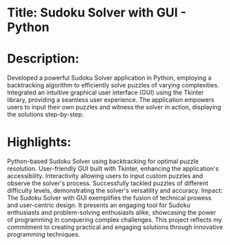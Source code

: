 # Title: Sudoku Solver with GUI - Python

# Description:

Developed a powerful Sudoku Solver application in Python, employing a backtracking algorithm to efficiently solve puzzles of varying complexities. Integrated an intuitive graphical user interface (GUI) using the Tkinter library, providing a seamless user experience. The application empowers users to input their own puzzles and witness the solver in action, displaying the solutions step-by-step.

# Highlights:

Python-based Sudoku Solver using backtracking for optimal puzzle resolution.
User-friendly GUI built with Tkinter, enhancing the application's accessibility.
Interactivity allowing users to input custom puzzles and observe the solver's process.
Successfully tackled puzzles of different difficulty levels, demonstrating the solver's versatility and accuracy.
Impact:
The Sudoku Solver with GUI exemplifies the fusion of technical prowess and user-centric design. It presents an engaging tool for Sudoku enthusiasts and problem-solving enthusiasts alike, showcasing the power of programming in conquering complex challenges. This project reflects my commitment to creating practical and engaging solutions through innovative programming techniques.
